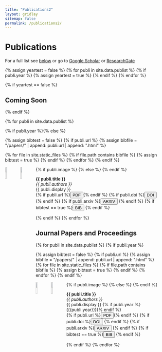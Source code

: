 ```yaml
---
title: "Publications2"
layout: gridlay
sitemap: false
permalink: /publications2/
---
```



# Publications

For a full list see [below](#in-the-pipeline) or go to [Google Scholar](https://scholar.google.com/citations?user=dM-nHdMAAAAJ&hl=en) or [ResearchGate](https://www.researchgate.net/profile/Spencer_Bryngelson)



{% assign yeartest = false %}
{% for publi in site.data.publist %}
  {% if publi.year %}
   {% assign yeartest = true %}
  {% endif %}
{% endfor %}

{% if yeartest == false %}
## Coming Soon
{% endif %}

{% for publi in site.data.publist %}

{% if publi.year %}{% else %}

{% assign bibtest = false %}
{% if publi.url %}
 {% assign bibfile = "/papers/" | append:  publi.url  | append: ".html" %}

 {% for file in site.static_files %}
  {% if file.path contains bibfile %}
   {% assign bibtest = true %}
  {% endif %}
 {% endfor %}
{% endif %}

 <div class="well-sm">
    {% if publi.image %}
  <img src="{{ site.url }}{{ site.baseurl }}/images/pubpic/{{ publi.image }}" class="img-responsive" width="10%" style="float: left" />
    {% else %}
  <img src="{{ site.url }}{{ site.baseurl }}/images/pubpic/dummy.png" width="10%" class="img2"  style="float: left" />
    {% endif %}

  <strong> {{ publi.title }}</strong> <br />
  <em>{{ publi.authors }} </em><br />
  {{ publi.display }}<br />
  {% if publi.url %}<a href="{{ site.url }}{{ site.baseurl }}/papers/{{ publi.url }}.pdf" target="_blank"><button class="btn-pdf">PDF</button></a>{% endif %}    {% if publi.doi %}<a href="http://dx.doi.org/{{ publi.doi }}" target="_blank"><button class="btn-doi">DOI</button></a> {% endif %}  {% if publi.arxiv %}<a href="https://arxiv.org/abs/{{ publi.arxiv }}" target="_blank"><button class="btn-arxiv">ARXIV</button></a> {% endif %}  {% if bibtest == true %}<a href="{{ site.url }}{{ site.baseurl }}/papers/{{ publi.url }}.html" target="_blank"><button class="btn-bib">BIB</button></a> {% endif %}    
 </div>
  {% endif %}
{% endfor %}


## Journal Papers and Proceedings


{% for publi in site.data.publist %}
{% if publi.year %}

{% assign bibtest = false %}
{% if publi.url %}
  {% assign bibfile = "/papers/" | append:  publi.url  | append: ".html" %}
  {% for file in site.static_files %}
   {% if file.path contains bibfile %}
   {% assign bibtest = true %}
   {% endif %}
  {% endfor %}
{% endif %}



<div class="well-sm">
  {% if publi.image %}
   <img src="{{ site.url }}{{ site.baseurl }}/images/pubpic/{{ publi.image }}" class="img-responsive" width="10%" style="float: left" />
  {% else %}
   <img src="{{ site.url }}{{ site.baseurl }}/images/pubpic/dummy.png" width="10%" class="img2"  style="float: left" />
  {% endif %}

  <strong> {{ publi.title }}</strong> <br />
  <em>{{ publi.authors }} </em><br />
  {{ publi.display }} {% if publi.year %}({{publi.year}}){% endif %}<br />
  {% if publi.url %}<a href="{{ site.url }}{{ site.baseurl }}/papers/{{ publi.url }}.pdf" target="_blank"><button class="btn-pdf">PDF</button></a>{% endif %}    {% if publi.doi %}<a href="http://dx.doi.org/{{ publi.doi }}" target="_blank"><button class="btn-doi">DOI</button></a> {% endif %}  {% if publi.arxiv %}<a href="https://arxiv.org/abs/{{ publi.arxiv }}" target="_blank"><button class="btn-arxiv">ARXIV</button></a> {% endif %}  {% if bibtest == true %}<a href="{{ site.url }}{{ site.baseurl }}/papers/{{ publi.url }}.html" target="_blank"><button class="btn-bib">BIB</button></a> {% endif %} 
</div>

{% endif %}
{% endfor %}

